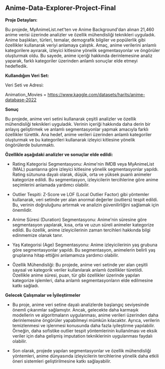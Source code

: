 ## Anime-Data-Explorer-Project-Final

**Proje Detayları:**

Bu projede, MyAnimeList.net'ten ve Anime Background'dan alınan 21,460 anime verisi üzerinde analizler ve özellik mühendisliği teknikleri uyguladık. Anime başlıkları, türleri, temalar, demografik bilgiler ve popülerlik gibi özellikler kullanarak veriyi anlamaya çalıştık. Amaç, anime verilerini anlamlı kategorilere ayırarak, izleyici kitlesine yönelik segmentasyonlar ve öngörüler oluşturmak oldu. Bu sayede, anime içeriği hakkında derinlemesine analiz yaparak, farklı kategoriler üzerinden anlamlı sonuçlar elde etmeyi hedefledik.

**Kullandığım Veri Set:** 

Veri Seti ve Adresi:

Animation_Movies = https://www.kaggle.com/datasets/harits/anime-database-2022

**Sonuç**

Bu projede, anime veri setini kullanarak çeşitli analizler ve özellik mühendisliği teknikleri uyguladık. Verinin içeriği hakkında daha derin bir anlayış geliştirmek ve anlamlı segmentasyonlar yapmak amacıyla farklı özellikler türettik. Ana hedef, anime verileri üzerinden anlamlı kategoriler oluşturmak ve bu kategorileri kullanarak izleyici kitlesine yönelik öngörülerde bulunmaktı.

**Özellikle aşağıdaki analizler ve sonuçlar elde edildi:**

* Rating Kategorisi Segmentasyonu: Anime'nin IMDB veya MyAnimeList (MAL) puanlarına göre izleyici kitlesine yönelik segmentasyonlar yapıldı. Rating sütununa dayalı olarak, düşük, orta ve yüksek puanlı animeler kategorize edildi. Bu segmentasyon, izleyicilerin tercihlerine göre anime seçimlerini anlamada yardımcı olabilir.

* Outlier Tespiti: Z-Score ve LOF (Local Outlier Factor) gibi yöntemler kullanarak, veri setinde yer alan anormal değerler (outliers) tespit edildi. Bu, verinin doğruluğunu artırmak ve analizin güvenilirliğini sağlamak için önemlidir.

* Anime Süresi (Duration) Segmentasyonu: Anime'nin süresine göre segmentasyon yapılarak, kısa, orta ve uzun süreli animeler kategorize edildi. Bu özellik, anime izleyicilerinin zaman tercihleri hakkında bilgi edinmemize olanak tanır.

* Yaş Kategorisi (Age) Segmentasyonu: Anime izleyicilerinin yaş grubuna göre segmentasyonlar yapıldı. Bu segmentasyon, animelerin belirli yaş gruplarına hitap ettiğini anlamamıza yardımcı olabilir.

* Özellik Mühendisliği: Bu projede, anime veri setinde yer alan çeşitli sayısal ve kategorik veriler kullanılarak anlamlı özellikler türetildi. Özellikle anime süresi, puan, tür gibi özellikler üzerinde yapılan kategorize işlemleri, daha anlamlı segmentasyonların elde edilmesine katkı sağladı.


**Gelecek Çalışmalar ve İyileştirmeler**

* Bu proje, anime veri setine dayalı analizlerde başlangıç seviyesinde önemli çıkarımlar sağlamıştır. Ancak, gelecekte daha karmaşık modellerin ve algoritmaların uygulanması, anime verileri üzerinden daha derinlemesine öngörüler yapabilmeyi mümkün kılacaktır. Ayrıca, verilerin temizlenmesi ve işlenmesi konusunda daha fazla iyileştirme yapılabilir. Örneğin, daha sofistike outlier tespit yöntemlerinin kullanılması ve eksik veriler için daha gelişmiş imputation tekniklerinin uygulanması faydalı olabilir.

* Son olarak, projede yapılan segmentasyonlar ve özellik mühendisliği yöntemleri, anime dünyasında izleyicilerin tercihlerine yönelik daha etkili öneri sistemleri geliştirilmesine katkı sağlayabilir.
